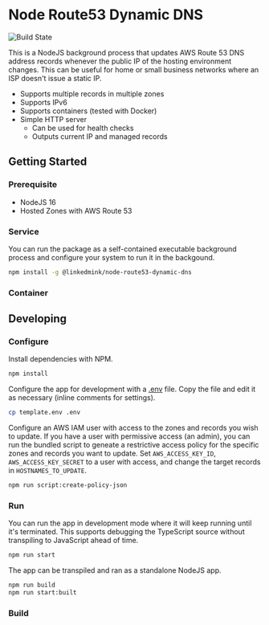 # Node Route53 Dynamic DNS

![Build State](https://github.com/LinkedMink/node-route53-dynamic-dns/actions/workflows/build-main.yml/badge.svg)

This is a NodeJS background process that updates AWS Route 53 DNS address records whenever the public IP of the hosting environment changes.
This can be useful for home or small business networks where an ISP doesn't issue a static IP.

- Supports multiple records in multiple zones
- Supports IPv6
- Supports containers (tested with Docker)
- Simple HTTP server
  - Can be used for health checks
  - Outputs current IP and managed records

## Getting Started

### Prerequisite

- NodeJS 16
- Hosted Zones with AWS Route 53

### Service

You can run the package as a self-contained executable background process and configure your system to run it in the backgound.

```sh
npm install -g @linkedmink/node-route53-dynamic-dns
```

### Container

## Developing

### Configure

Install dependencies with NPM.

```sh
npm install
```

Configure the app for development with a [.env](template.env) file. Copy the file and edit it as necessary (inline comments for settings).

```sh
cp template.env .env
```

Configure an AWS IAM user with access to the zones and records you wish to update. If you have a user with permissive access (an admin),
you can run the bundled script to geneate a restrictive access policy for the specific zones and records you want to update. Set
`AWS_ACCESS_KEY_ID`, `AWS_ACCESS_KEY_SECRET` to a user with access, and change the target records in `HOSTNAMES_TO_UPDATE`.

```sh
npm run script:create-policy-json
```

### Run

You can run the app in development mode where it will keep running until it's terminated. This supports debugging the TypeScript source
without transpiling to JavaScript ahead of time.

```sh
npm run start
```

The app can be transpiled and ran as a standalone NodeJS app.

```sh
npm run build
npm run start:built
```

### Build

